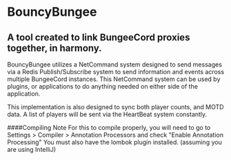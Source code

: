 # BouncyBungee
## A tool created to link BungeeCord proxies together, in harmony.


BouncyBungee utilizes a NetCommand system designed to send messages via a Redis Publish/Subscribe system to send information and events across multiple BungeeCord instances.
This NetCommand system can be used by plugins, or applications to do anything needed on either side of the application.

This implementation is also designed to sync both player counts, and MOTD data. A list of players will be sent via the HeartBeat system constantly.

####Compiling Note
For this to compile properly, you will need to go to Settings > Compiler > Annotation Processors and check "Enable Annotation Processing"
You must also have the lombok plugin installed.
(assuming you are using IntelliJ)